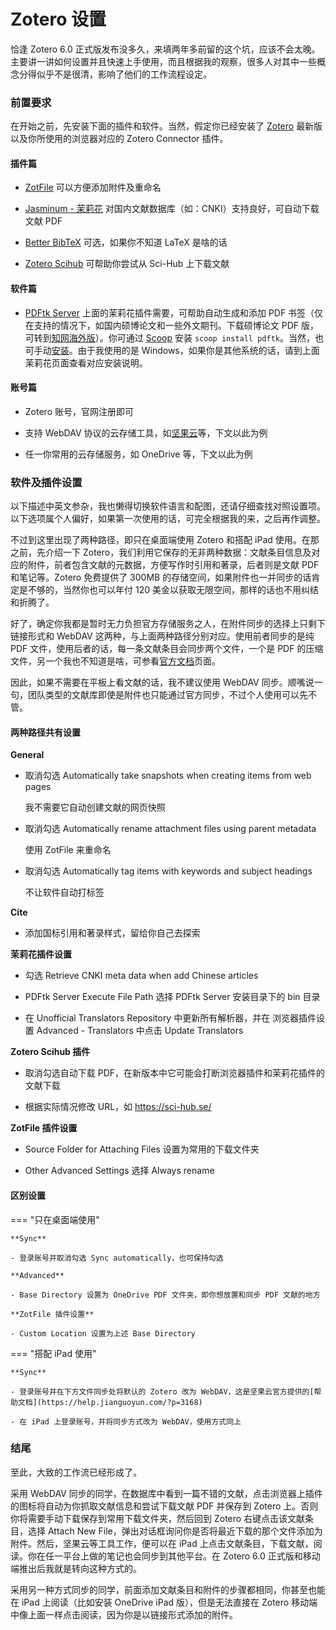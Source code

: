 # Zotero 设置

恰逢 Zotero 6.0 正式版发布没多久，来填两年多前留的这个坑，应该不会太晚。主要讲一讲如何设置并且快速上手使用，而且根据我的观察，很多人对其中一些概念分得似乎不是很清，影响了他们的工作流程设定。

### 前置要求

在开始之前，先安装下面的插件和软件。当然，假定你已经安装了 [Zotero](https://www.zotero.org/download/) 最新版以及你所使用的浏览器对应的 Zotero Connector 插件。

#### 插件篇

- [ZotFile](http://zotfile.com/) 可以方便添加附件及重命名

- [Jasminum - 茉莉花](https://github.com/l0o0/jasminum) 对国内文献数据库（如：CNKI）支持良好，可自动下载文献 PDF

- [Better BibTeX](https://retorque.re/zotero-better-bibtex/) 可选，如果你不知道 LaTeX 是啥的话

- [Zotero Scihub](https://github.com/ethanwillis/zotero-scihub) 可帮助你尝试从 Sci-Hub 上下载文献

#### 软件篇

- [PDFtk Server](https://www.pdflabs.com/tools/pdftk-server/) 上面的茉莉花插件需要，可帮助自动生成和添加 PDF 书签（仅在支持的情况下，如国内硕博论文和一些外文期刊。下载硕博论文 PDF 版，可转到[知网海外版](https://chn.oversea.cnki.net/index/)）。你可通过 [Scoop](https://www.iamzs.top/archives/scoop-guidebook.html) 安装 `scoop install pdftk`。当然，也可手动[安装](https://www.pdflabs.com/tools/pdftk-server/)。由于我使用的是 Windows，如果你是其他系统的话，请到上面茉莉花页面查看对应安装说明。

#### 账号篇

- Zotero 账号，官网注册即可

- 支持 WebDAV 协议的云存储工具，如[坚果云](https://www.jianguoyun.com/)等，下文以此为例

- 任一你常用的云存储服务，如 OneDrive 等，下文以此为例

### 软件及插件设置

以下描述中英文参杂，我也懒得切换软件语言和配图，还请仔细查找对照设置项。以下选项属个人偏好，如果第一次使用的话，可完全根据我的来，之后再作调整。

不过到这里出现了两种路径，即只在桌面端使用 Zotero 和搭配 iPad 使用。在那之前，先介绍一下 Zotero，我们利用它保存的无非两种数据：文献条目信息及对应的附件，前者包含文献的元数据，方便写作时引用和著录，后者则是文献 PDF 和笔记等。Zotero 免费提供了 300MB 的存储空间，如果附件也一并同步的话肯定是不够的，当然你也可以年付 120 美金以获取无限空间，那样的话也不用纠结和折腾了。

好了，确定你我都是暂时无力负担官方存储服务之人，在附件同步的选择上只剩下链接形式和 WebDAV 这两种，与上面两种路径分别对应。使用前者同步的是纯 PDF 文件，使用后者的话，每一条文献条目会同步两个文件，一个是 PDF 的压缩文件，另一个我也不知道是啥，可参看[官方文档](https://www.zotero.org/support/sync)页面。

因此，如果不需要在平板上看文献的话，我不建议使用 WebDAV 同步。顺嘴说一句，团队类型的文献库即使是附件也只能通过官方同步，不过个人使用可以先不管。

#### 两种路径共有设置

**General**

- 取消勾选 Automatically take snapshots when creating items from web pages

  我不需要它自动创建文献的网页快照

- 取消勾选 Automatically rename attachment files using parent metadata

  使用 ZotFile 来重命名

- 取消勾选 Automatically tag items with keywords and subject headings

  不让软件自动打标签

**Cite**

- 添加国标引用和著录样式，留给你自己去探索

**茉莉花插件设置**

- 勾选 Retrieve CNKI meta data when add Chinese articles

- PDFtk Server Execute File Path 选择 PDFtk Server 安装目录下的 bin 目录

- 在 Unofficial Translators Repository 中更新所有解析器，并在 浏览器插件设置 Advanced - Translators 中点击 Update Translators

**Zotero Scihub 插件**

- 取消勾选自动下载 PDF，在新版本中它可能会打断浏览器插件和茉莉花插件的文献下载

- 根据实际情况修改 URL，如 https://sci-hub.se/

**ZotFile 插件设置**

- Source Folder for Attaching Files 设置为常用的下载文件夹

- Other Advanced Settings 选择 Always rename

#### 区别设置

=== "只在桌面端使用"

    **Sync**

    - 登录账号并取消勾选 Sync automatically，也可保持勾选

    **Advanced**

    - Base Directory 设置为 OneDrive PDF 文件夹，即你想放置和同步 PDF 文献的地方

    **ZotFile 插件设置**

    - Custom Location 设置为上述 Base Directory

=== "搭配 iPad 使用"

    **Sync**

    - 登录账号并在下方文件同步处将默认的 Zotero 改为 WebDAV，这是坚果云官方提供的[帮助文档](https://help.jianguoyun.com/?p=3168)

    - 在 iPad 上登录账号，并将同步方式改为 WebDAV，使用方式同上

### 结尾

至此，大致的工作流已经形成了。

采用 WebDAV 同步的同学，在数据库中看到一篇不错的文献，点击浏览器上插件的图标将自动为你抓取文献信息和尝试下载文献 PDF 并保存到 Zotero 上。否则你将需要手动下载保存到常用下载文件夹，然后回到 Zotero 右键点击该文献条目，选择 Attach New File，弹出对话框询问你是否将最近下载的那个文件添加为附件。然后，坚果云等工具工作，便可以在 iPad 上点击文献条目，下载文献，阅读。你在任一平台上做的笔记也会同步到其他平台。在 Zotero 6.0 正式版和移动端推出后我就是转向这种方式的。

采用另一种方式同步的同学，前面添加文献条目和附件的步骤都相同，你甚至也能在 iPad 上阅读（比如安装 OneDrive iPad 版），但是无法直接在 Zotero 移动端中像上面一样点击阅读，因为你是以链接形式添加的附件。

<!-- **Sync**

登录账号并取消勾选 Sync automatically（弃用）
附件通过坚果云与 iPad 同步（新增） -->

<!-- **Advanced**

Base Directory 设置为 OneDrive PDF 文件夹（弃用） -->

<!-- **ZotFile 插件设置**

Source Folder for Attaching Files 设置为下载文件夹
Custom Location 设置为上述 Base Directory（弃用）
Other Advanced Settings 选择 Always rename -->
